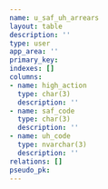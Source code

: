 ```yaml
---
name: u_saf_uh_arrears
layout: table
description: ''
type: user
app_area: ''
primary_key: 
indexes: []
columns:
- name: high_action
  type: char(3)
  description: ''
- name: saf_code
  type: char(3)
  description: ''
- name: uh_code
  type: nvarchar(3)
  description: ''
relations: []
pseudo_pk: 
---
```


